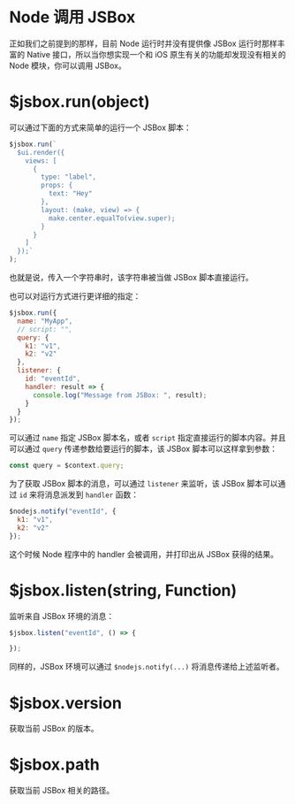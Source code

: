# Node 调用 JSBox

正如我们之前提到的那样，目前 Node 运行时并没有提供像 JSBox 运行时那样丰富的 Native 接口，所以当你想实现一个和 iOS 原生有关的功能却发现没有相关的 Node 模块，你可以调用 JSBox。

# $jsbox.run(object)

可以通过下面的方式来简单的运行一个 JSBox 脚本：

```js
$jsbox.run(`
  $ui.render({
    views: [
      {
        type: "label",
        props: {
          text: "Hey"
        },
        layout: (make, view) => {
          make.center.equalTo(view.super);
        }
      }
    ]
  });`
);
```

也就是说，传入一个字符串时，该字符串被当做 JSBox 脚本直接运行。

也可以对运行方式进行更详细的指定：

```js
$jsbox.run({
  name: "MyApp",
  // script: "",
  query: {
    k1: "v1",
    k2: "v2"
  },
  listener: {
    id: "eventId",
    handler: result => {
      console.log("Message from JSBox: ", result);
    }
  }
});
```

可以通过 `name` 指定 JSBox 脚本名，或者 `script` 指定直接运行的脚本内容。并且可以通过 `query` 传递参数给要运行的脚本，该 JSBox 脚本可以这样拿到参数：

```js
const query = $context.query;
```

为了获取 JSBox 脚本的消息，可以通过 `listener` 来监听，该 JSBox 脚本可以通过 `id` 来将消息派发到 `handler` 函数：

```js
$nodejs.notify("eventId", {
  k1: "v1",
  k2: "v2"
});
```

这个时候 Node 程序中的 handler 会被调用，并打印出从 JSBox 获得的结果。

# $jsbox.listen(string, Function)

监听来自 JSBox 环境的消息：

```js
$jsbox.listen("eventId", () => {

});
```

同样的，JSBox 环境可以通过 `$nodejs.notify(...)` 将消息传递给上述监听者。

# $jsbox.version

获取当前 JSBox 的版本。

# $jsbox.path

获取当前 JSBox 相关的路径。